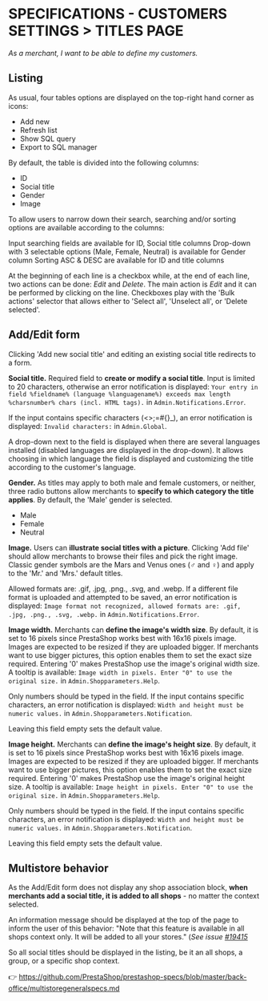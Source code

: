 # **SPECIFICATIONS - CUSTOMERS SETTINGS > TITLES PAGE**


_As a merchant, I want to be able to define my customers._

## Listing

As usual, four tables options are displayed on the top-right hand corner as icons: 

- Add new<br>
- Refresh list<br>
- Show SQL query<br>
- Export to SQL manager<br>

By default, the table is divided into the following columns:

- ID<br>
- Social title<br>
- Gender<br>
- Image<br>

To allow users to narrow down their search, searching and/or sorting options are available according to the columns:

Input searching fields are available for ID, Social title columns
Drop-down with 3 selectable options (Male, Female, Neutral) is available for Gender column
Sorting ASC & DESC are available for ID and title columns

At the beginning of each line is a checkbox while, at the end of each line, two actions can be done: _Edit_ and _Delete_. The main action is _Edit_ and it can be performed by clicking on the line.
Checkboxes play with the 'Bulk actions' selector that allows either to 'Select all', 'Unselect all', or 'Delete selected'.


## Add/Edit form

Clicking 'Add new social title' and editing an existing social title redirects to a form.

**Social title.** Required field to **create or modify a social title**. Input is limited to 20 characters, otherwise an error notification is displayed: `Your entry in field %fieldname% (language %languagename%) exceeds max length %charsnumber% chars (incl. HTML tags).` in `Admin.Notifications.Error`.

If the input contains specific characters (<>;=#{}_), an error notification is displayed: `Invalid characters:` in `Admin.Global`.

A drop-down next to the field is displayed when there are several languages installed (disabled languages are displayed in the drop-down). It allows choosing in which language the field is displayed and customizing the title according to the customer's language.

**Gender.** As titles may apply to both male and female customers, or neither, three radio buttons allow merchants to **specify to which category the title applies**. By default, the 'Male' gender is selected.

- Male<br>
- Female<br>
- Neutral<br>

**Image.** Users can **illustrate social titles with a picture**. Clicking 'Add file' should allow merchants to browse their files and pick the right image. Classic gender symbols are the Mars and Venus ones (♂ and ♀) and apply to the 'Mr.' and 'Mrs.' default titles.

Allowed formats are: .gif, .jpg, .png., .svg, and .webp. If a different file format is uploaded and attempted to be saved, an error notification is displayed: `Image format not recognized, allowed formats are: .gif, .jpg, .png., .svg, .webp.` in `Admin.Notifications.Error`.

**Image width.** Merchants can **define the image's width size**. By default, it is set to 16 pixels since PrestaShop works best with 16x16 pixels image. Images are expected to be resized if they are uploaded bigger. If merchants want to use bigger pictures, this option enables them to set the exact size required. Entering '0' makes PrestaShop use the image's original width size. A tooltip is available: `Image width in pixels. Enter "0" to use the original size.` in `Admin.Shopparameters.Help`.

Only numbers should be typed in the field. If the input contains specific characters, an error notification is displayed: `Width and height must be numeric values.` in `Admin.Shopparameters.Notification`.

Leaving this field empty sets the default value.

**Image height.** Merchants can **define the image's height size**. By default, it is set to 16 pixels since PrestaShop works best with 16x16 pixels image. Images are expected to be resized if they are uploaded bigger. If merchants want to use bigger pictures, this option enables them to set the exact size required. Entering '0' makes PrestaShop use the image's original height size. A tooltip is available: `Image height in pixels. Enter "0" to use the original size.` in `Admin.Shopparameters.Help`.

Only numbers should be typed in the field. If the input contains specific characters, an error notification is displayed: `Width and height must be numeric values.` in `Admin.Shopparameters.Notification`.

Leaving this field empty sets the default value.


## Multistore behavior

As the Add/Edit form does not display any shop association block, **when merchants add a social title, it is added to all shops** - no matter the context selected. 

An information message should be displayed at the top of the page to inform the user of this behavior: "Note that this feature is available in all shops context only. It will be added to all your stores." (_See issue [#19415](https://github.com/PrestaShop/PrestaShop/issues/19415)_

So all social titles should be displayed in the listing, be it an all shops, a group, or a specific shop context.

:point_right: https://github.com/PrestaShop/prestashop-specs/blob/master/back-office/multistoregeneralspecs.md
